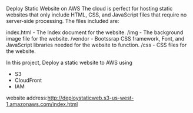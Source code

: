 Deploy Static Website on AWS
The cloud is perfect for hosting static websites that only include HTML, CSS, and JavaScript files that require no server-side processing.
The files included are: 

index.html - The Index document for the website.
/img - The background image file for the website.
/vendor - Bootssrap CSS framework, Font, and JavaScript libraries needed for the website to function.
/css - CSS files for the website.

In this project, Deploy a static website to AWS using 
- S3 
- CloudFront
- IAM





website address:http://deploystaticweb.s3-us-west-1.amazonaws.com/index.html


